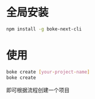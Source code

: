 # 全局安装
```bash
npm install -g boke-next-cli
```


# 使用
```bash
boke create [your-project-name]
boke create 
```
即可根据流程创建一个项目